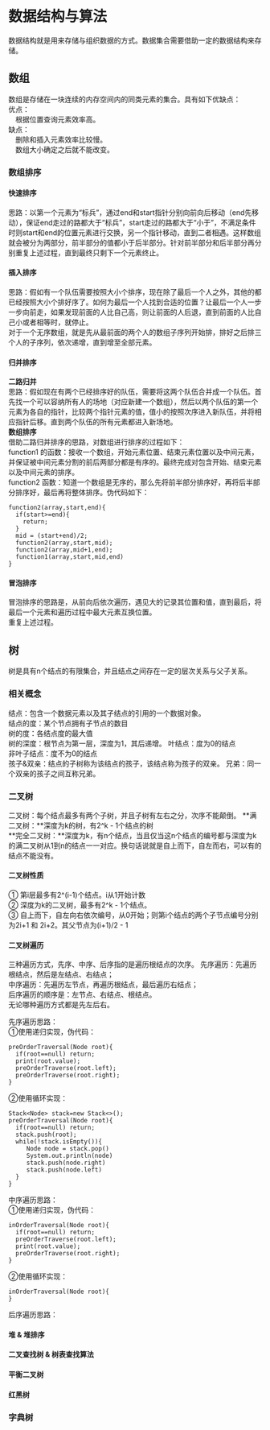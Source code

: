 数据结构与算法
====
数据结构就是用来存储与组织数据的方式。数据集合需要借助一定的数据结构来存储。
## 数组
数组是存储在一块连续的内存空间内的同类元素的集合。具有如下优缺点：<br>
优点：<br>
&ensp;&ensp;根据位置查询元素效率高。<br>
缺点：<br>
&ensp;&ensp;删除和插入元素效率比较慢。<br>
&ensp;&ensp;数组大小确定之后就不能改变。<br>

### 数组排序

#### 快速排序
思路：以第一个元素为“标兵”，通过end和start指针分别向前向后移动（end先移动），保证end走过的路都大于“标兵”，start走过的路都大于“小于”，不满足条件时则start和end的位置元素进行交换，另一个指针移动，直到二者相遇。这样数组就会被分为两部分，前半部分的值都小于后半部分。针对前半部分和后半部分再分别重复上述过程，直到最终只剩下一个元素终止。

#### 插入排序
思路：假如有一个队伍需要按照大小个排序，现在除了最后一个人之外，其他的都已经按照大小个排好序了。如何为最后一个人找到合适的位置？让最后一个人一步一步向前走，如果发现前面的人比自己高，则让前面的人后退，直到前面的人比自己小或者相等时，就停止。<br>
对于一个无序数组，就是先从最前面的两个人的数组子序列开始排，排好之后排三个人的子序列，依次递增，直到增至全部元素。

#### 归并排序
**二路归并**<br>
思路：假如现在有两个已经排序好的队伍，需要将这两个队伍合并成一个队伍。首先找一个可以容纳所有人的场地（对应新建一个数组），然后以两个队伍的第一个元素为各自的指针，比较两个指针元素的值，值小的按照次序进入新队伍，并将相应指针后移。直到两个队伍的所有元素都进入新场地。<br>
**数组排序**<br>
借助二路归并排序的思路，对数组进行排序的过程如下：<br>
function1 的函数：接收一个数组，开始元素位置、结束元素位置以及中间元素，并保证被中间元素分割的前后两部分都是有序的。最终完成对包含开始、结束元素以及中间元素的排序。<br>
function2 函数：知道一个数组是无序的，那么先将前半部分排序好，再将后半部分排序好，最后再将整体排序。伪代码如下：<br>
```
function2(array,start,end){
  if(start>=end){
    return;
  }
  mid = (start+end)/2;
  function2(array,start,mid);
  function2(array,mid+1,end);
  function1(array,start,mid,end)
}
```

#### 冒泡排序
冒泡排序的思路是，从前向后依次遍历，遇见大的记录其位置和值，直到最后，将最后一个元素和遍历过程中最大元素互换位置。<br>
重复上述过程。

## 树
树是具有n个结点的有限集合，并且结点之间存在一定的层次关系与父子关系。
### 相关概念
结点：包含一个数据元素以及其子结点的引用的一个数据对象。<br>
结点的度：某个节点拥有子节点的数目<br>
树的度：各结点度的最大值<br>
树的深度：根节点为第一层，深度为1，其后递增。
叶结点：度为0的结点<br>
非叶子结点：度不为0的结点<br>
孩子&双亲：结点的子树称为该结点的孩子，该结点称为孩子的双亲。
兄弟：同一个双亲的孩子之间互称兄弟。
### 二叉树
二叉树：每个结点最多有两个子树，并且子树有左右之分，次序不能颠倒。
**满二叉树：**深度为k的树，有2^k - 1个结点的树<br>
**完全二叉树：**深度为k，有n个结点，当且仅当这n个结点的编号都与深度为k的满二叉树从1到n的结点一一对应。换句话说就是自上而下，自左而右，可以有的结点不能没有。<br>

#### 二叉树性质
① 第i层最多有2^(i-1)个结点。i从1开始计数<br>
② 深度为k的二叉树，最多有2^k - 1个结点。<br>
③ 自上而下，自左向右依次编号，从0开始；则第i个结点的两个子节点编号分别为2i+1 和 2i+2。其父节点为(i+1)/2 - 1

#### 二叉树遍历
三种遍历方式，先序、中序、后序指的是遍历根结点的次序。
先序遍历：先遍历根结点，然后是左结点、右结点；<br>
中序遍历：先遍历左节点，再遍历根结点，最后遍历右结点；<br>
后序遍历的顺序是：左节点、右结点、根结点。<br>
无论哪种遍历方式都是先左后右。

先序遍历思路：<br>
①使用递归实现，伪代码：
```
preOrderTraversal(Node root){
  if(root==null) return;
  print(root.value);
  preOrderTraverse(root.left);
  preOrderTraverse(root.right);
}
```
②使用循环实现：<br>
```
Stack<Node> stack=new Stack<>();
preOrderTraversal(Node root){
  if(root==null) return;
  stack.push(root);
  while(!stack.isEmpty()){
     Node node = stack.pop()
     System.out.println(node)
     stack.push(node.right)
     stack.push(node.left)
  }
}
```

中序遍历思路：<br>
①使用递归实现，伪代码：
```
inOrderTraversal(Node root){
  if(root==null) return;
  preOrderTraverse(root.left);
  print(root.value);
  preOrderTraverse(root.right);
}
```
②使用循环实现：<br>
```
inOrderTraversal(Node root){
}
```

后序遍历思路：<br>

#### 堆 & 堆排序

#### 二叉查找树 & 树表查找算法

#### 平衡二叉树

#### 红黑树

### 字典树


